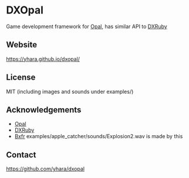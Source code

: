 # DXOpal

Game development framework for [Opal](http://opalrb.org/),
has similar API to [DXRuby](http://dxruby.osdn.jp/)

## Website

https://yhara.github.io/dxopal/

## License

MIT (including images and sounds under examples/)

## Acknowledgements

- [Opal](http://opalrb.org/)
- [DXRuby](http://dxruby.osdn.jp/)
- [Bxfr](http://www.bfxr.net/) examples/apple_catcher/sounds/Explosion2.wav is made by this

## Contact

https://github.com/yhara/dxopal
